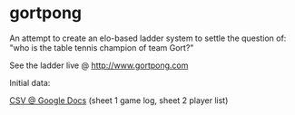 # gortpong
An attempt to create an elo-based ladder system to settle the question of: "who is the table tennis champion of team Gort?"

See the ladder live @ <http://www.gortpong.com>

Initial data:

[CSV @ Google Docs](https://docs.google.com/spreadsheets/d/1okeCXA80gz2U7p-jUhDEoj0hNYD2LaNvFukqKXnhi1o/edit?usp=sharing)
(sheet 1 game log, sheet 2 player list)
